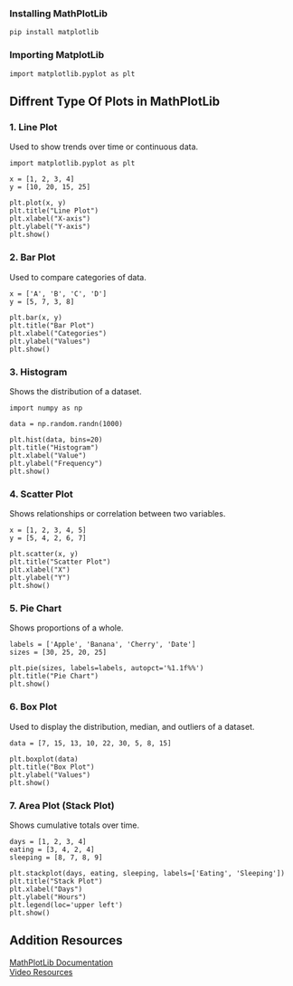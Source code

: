 ### Installing MathPlotLib
```
pip install matplotlib
```
### Importing MatplotLib
```
import matplotlib.pyplot as plt
```

## Diffrent Type Of Plots in MathPlotLib

### 1. Line Plot
Used to show trends over time or continuous data.
```
import matplotlib.pyplot as plt

x = [1, 2, 3, 4]
y = [10, 20, 15, 25]

plt.plot(x, y)
plt.title("Line Plot")
plt.xlabel("X-axis")
plt.ylabel("Y-axis")
plt.show()
```

### 2. Bar Plot
Used to compare categories of data.
```
x = ['A', 'B', 'C', 'D']
y = [5, 7, 3, 8]

plt.bar(x, y)
plt.title("Bar Plot")
plt.xlabel("Categories")
plt.ylabel("Values")
plt.show()
```
### 3. Histogram
Shows the distribution of a dataset.
```
import numpy as np

data = np.random.randn(1000)

plt.hist(data, bins=20)
plt.title("Histogram")
plt.xlabel("Value")
plt.ylabel("Frequency")
plt.show()
```
### 4. Scatter Plot
Shows relationships or correlation between two variables.
```
x = [1, 2, 3, 4, 5]
y = [5, 4, 2, 6, 7]

plt.scatter(x, y)
plt.title("Scatter Plot")
plt.xlabel("X")
plt.ylabel("Y")
plt.show()
```
### 5. Pie Chart
Shows proportions of a whole.
```
labels = ['Apple', 'Banana', 'Cherry', 'Date']
sizes = [30, 25, 20, 25]

plt.pie(sizes, labels=labels, autopct='%1.1f%%')
plt.title("Pie Chart")
plt.show()
```
### 6. Box Plot
Used to display the distribution, median, and outliers of a dataset.
```
data = [7, 15, 13, 10, 22, 30, 5, 8, 15]

plt.boxplot(data)
plt.title("Box Plot")
plt.ylabel("Values")
plt.show()
```
### 7. Area Plot (Stack Plot)
Shows cumulative totals over time.
```
days = [1, 2, 3, 4]
eating = [3, 4, 2, 4]
sleeping = [8, 7, 8, 9]

plt.stackplot(days, eating, sleeping, labels=['Eating', 'Sleeping'])
plt.title("Stack Plot")
plt.xlabel("Days")
plt.ylabel("Hours")
plt.legend(loc='upper left')
plt.show()
```

## Addition Resources
[MathPlotLib Documentation](https://matplotlib.org/stable/index.html)<br>
[Video Resources](https://youtu.be/qErBw-R2Ybk?si=eZ6WUInYrTqwPy5i)
